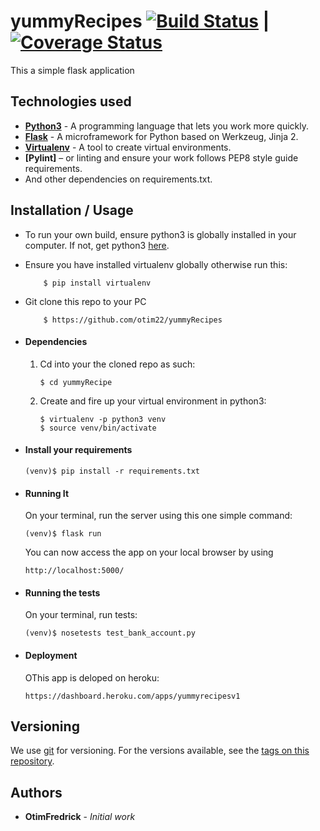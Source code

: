 # yummyRecipes [![Build Status](https://travis-ci.org/otim22/yummyRecipes.svg?branch=master)](https://travis-ci.org/otim22/yummyRecipes) | [![Coverage Status](https://coveralls.io/repos/github/otim22/yummyRecipes/badge.svg?branch=master)](https://coveralls.io/github/otim22/yummyRecipes?branch=master)

This a simple flask application

## Technologies used
* **[Python3](https://www.python.org/downloads/)** - A programming language that lets you work more quickly.
* **[Flask](flask.pocoo.org/)** - A microframework for Python based on Werkzeug, Jinja 2.
* **[Virtualenv](https://virtualenv.pypa.io/en/stable/)** - A tool to create virtual environments.
* **[Pylint]** – or linting and ensure your work follows PEP8 style guide requirements.
* And other dependencies on requirements.txt.

## Installation / Usage
* To run your own build, ensure python3 is globally installed in your computer. If not, get python3 [here](https://www.python.org).
* Ensure you have installed virtualenv globally otherwise run this:
    ```
        $ pip install virtualenv
    ```
* Git clone this repo to your PC
    ```
        $ https://github.com/otim22/yummyRecipes
    ```


* #### Dependencies
    1. Cd into your the cloned repo as such:
        ```
        $ cd yummyRecipe
        ```

    2. Create and fire up your virtual environment in python3:
        ```
        $ virtualenv -p python3 venv
        $ source venv/bin/activate
        ```

* #### Install your requirements
    ```
    (venv)$ pip install -r requirements.txt
    ```
    
* #### Running It
    On your terminal, run the server using this one simple command:
    ```
    (venv)$ flask run
    ```
    You can now access the app on your local browser by using
    ```
    http://localhost:5000/
    
* #### Running the tests
    On your terminal, run tests:
    ```
    (venv)$ nosetests test_bank_account.py
    ```
    
 * #### Deployment
    OThis app is deloped on heroku:
    ```
    https://dashboard.heroku.com/apps/yummyrecipesv1
    ```   
    
## Versioning

We use [git](http://github.com/) for versioning. For the versions available, see the [tags on this repository](https://github.com/otim22/yummyRecipes). 

## Authors

* **OtimFredrick** - *Initial work*


    
  
